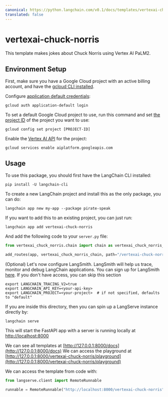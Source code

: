```yaml
---
canonical: https://python.langchain.com/v0.1/docs/templates/vertexai-chuck-norris
translated: false
---
```


# vertexai-chuck-norris

This template makes jokes about Chuck Norris using Vertex AI PaLM2.

## Environment Setup

First, make sure you have a Google Cloud project with
an active billing account, and have the [gcloud CLI installed](https://cloud.google.com/sdk/docs/install).

Configure [application default credentials](https://cloud.google.com/docs/authentication/provide-credentials-adc):

```shell
gcloud auth application-default login
```

To set a default Google Cloud project to use, run this command and set [the project ID](https://support.google.com/googleapi/answer/7014113?hl=en) of the project you want to use:

```shell
gcloud config set project [PROJECT-ID]
```

Enable the [Vertex AI API](https://console.cloud.google.com/apis/library/aiplatform.googleapis.com) for the project:

```shell
gcloud services enable aiplatform.googleapis.com
```

## Usage

To use this package, you should first have the LangChain CLI installed:

```shell
pip install -U langchain-cli
```

To create a new LangChain project and install this as the only package, you can do:

```shell
langchain app new my-app --package pirate-speak
```

If you want to add this to an existing project, you can just run:

```shell
langchain app add vertexai-chuck-norris
```

And add the following code to your `server.py` file:

```python
from vertexai_chuck_norris.chain import chain as vertexai_chuck_norris_chain

add_routes(app, vertexai_chuck_norris_chain, path="/vertexai-chuck-norris")
```

(Optional) Let's now configure LangSmith.
LangSmith will help us trace, monitor and debug LangChain applications.
You can sign up for LangSmith [here](https://smith.langchain.com/).
If you don't have access, you can skip this section

```shell
export LANGCHAIN_TRACING_V2=true
export LANGCHAIN_API_KEY=<your-api-key>
export LANGCHAIN_PROJECT=<your-project>  # if not specified, defaults to "default"
```

If you are inside this directory, then you can spin up a LangServe instance directly by:

```shell
langchain serve
```

This will start the FastAPI app with a server is running locally at
[http://localhost:8000](http://localhost:8000)

We can see all templates at [http://127.0.0.1:8000/docs](http://127.0.0.1:8000/docs)
We can access the playground at [http://127.0.0.1:8000/vertexai-chuck-norris/playground](http://127.0.0.1:8000/vertexai-chuck-norris/playground)

We can access the template from code with:

```python
from langserve.client import RemoteRunnable

runnable = RemoteRunnable("http://localhost:8000/vertexai-chuck-norris")
```
